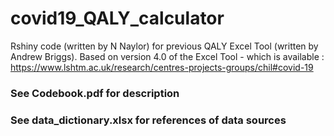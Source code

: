# covid19_QALY_calculator
Rshiny code (written by N Naylor) for previous QALY Excel Tool (written by Andrew Briggs).
Based on version 4.0 of the Excel Tool - which is available :
https://www.lshtm.ac.uk/research/centres-projects-groups/chil#covid-19

### See Codebook.pdf for description 
### See data_dictionary.xlsx for references of data sources